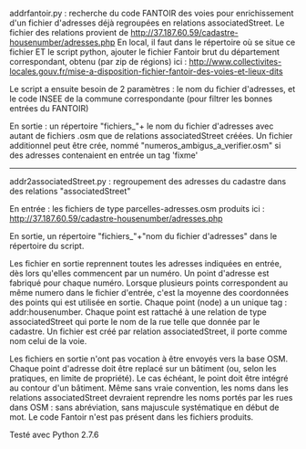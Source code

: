 addrfantoir.py : recherche du code FANTOIR des voies pour enrichissement d'un fichier d'adresses déjà regroupées en relations associatedStreet.
Le fichier des relations provient de http://37.187.60.59/cadastre-housenumber/adresses.php
En local, il faut dans le répertoire où se situe ce fichier ET le script python, ajouter le fichier Fantoir brut du département correspondant, obtenu (par zip de régions) ici :
http://www.collectivites-locales.gouv.fr/mise-a-disposition-fichier-fantoir-des-voies-et-lieux-dits

Le script a ensuite besoin de 2 paramètres : le nom du fichier d'adresses, et le code INSEE de la commune correspondante (pour filtrer les bonnes entrées du FANTOIR)

En sortie : un répertoire "fichiers_"+ le nom du fichier d'adresses avec autant de fichiers .osm que de relations associatedStreet créées. Un fichier additionnel peut être crée, nommé "numeros_ambigus_a_verifier.osm" si des adresses contenaient en entrée un tag 'fixme'

******************************************

addr2associatedStreet.py : regroupement des adresses du cadastre dans des relations "associatedStreet"

En entrée : les fichiers de type parcelles-adresses.osm produits ici : http://37.187.60.59/cadastre-housenumber/adresses.php

En sortie, un répertoire "fichiers_"+"nom du fichier d'adresses" dans le répertoire du script.

Les fichier en sortie reprennent toutes les adresses indiquées en entrée, dès lors qu'elles commencent par un numéro. Un point d'adresse est fabriqué pour chaque numéro. Lorsque plusieurs points correspondent au même numero dans le fichier d'entrée, c'est la moyenne des coordonnées des points qui est utilisée en sortie.
Chaque point (node) a un unique tag : addr:housenumber.
Chaque point est rattaché à une relation de type associatedStreet qui porte le nom de la rue telle que donnée par le cadastre.
Un fichier est créé par relation associatedStreet, il porte comme nom celui de la voie.

Les fichiers en sortie n'ont pas vocation à être envoyés vers la base OSM. Chaque point d'adresse doit être replacé sur un bâtiment (ou, selon les pratiques, en limite de propriété). Le cas échéant, le point doit être intégré au contour d'un bâtiment. Même sans vraie convention, les noms dans les relations associatedStreet devraient reprendre les noms portés par les rues dans OSM : sans abréviation, sans majuscule systématique en début de mot. Le code Fantoir n'est pas présent dans les fichiers produits.

Testé avec Python 2.7.6
